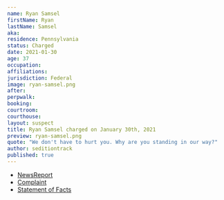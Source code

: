 ```yaml
---
name: Ryan Samsel
firstName: Ryan
lastName: Samsel
aka:
residence: Pennsylvania
status: Charged
date: 2021-01-30
age: 37
occupation:
affiliations:
jurisdiction: Federal
image: ryan-samsel.png
after:
perpwalk:
booking:
courtroom:
courthouse:
layout: suspect
title: Ryan Samsel charged on January 30th, 2021
preview: ryan-samsel.png
quote: "We don't have to hurt you. Why are you standing in our way?"
author: seditiontrack
published: true
---
```


- [NewsReport](https://www.buckscountycouriertimes.com/story/news/2021/02/01/bristol-man-charged-assaulting-officer-during-insurrection/4338235001/)
- [Complaint](https://www.justice.gov/file/1362781/download)
- [Statement of Facts](https://www.justice.gov/file/1362781/download)
